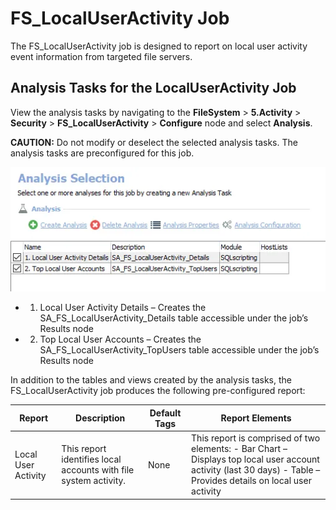 # FS_LocalUserActivity Job

The FS_LocalUserActivity job is designed to report on local user activity event information from
targeted file servers.

## Analysis Tasks for the LocalUserActivity Job

View the analysis tasks by navigating to the **FileSystem** > **5.Activity** > **Security** >
**FS_LocalUserActivity** > **Configure** node and select **Analysis**.

**CAUTION:** Do not modify or deselect the selected analysis tasks. The analysis tasks are
preconfigured for this job.

![Analysis Tasks for the LocalUserActivity Job](../../../../../../../static/img/product_docs/accessanalyzer/solutions/filesystem/activity/security/localuseractivityanalysis.webp)

-   1. Local User Activity Details – Creates the SA_FS_LocalUserActivity_Details table accessible
       under the job’s Results node
-   2. Top Local User Accounts – Creates the SA_FS_LocalUserActivity_TopUsers table accessible under
       the job’s Results node

In addition to the tables and views created by the analysis tasks, the FS_LocalUserActivity job
produces the following pre-configured report:

| Report              | Description                                                      | Default Tags | Report Elements                                                                                                                                                   |
| ------------------- | ---------------------------------------------------------------- | ------------ | ----------------------------------------------------------------------------------------------------------------------------------------------------------------- |
| Local User Activity | This report identifies local accounts with file system activity. | None         | This report is comprised of two elements: - Bar Chart – Displays top local user account activity (last 30 days) - Table – Provides details on local user activity |
